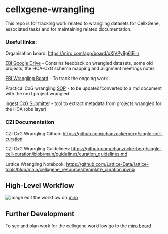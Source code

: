 # cellxgene-wrangling
This repo is for tracking work related to wrangling datasets for CellxGene, associated tasks and for maintaining related documentation.

### Useful links: 

Organisation board: https://miro.com/app/board/uXjVPy8g6iE=/

[EBI Google Drive](https://drive.google.com/drive/folders/1OLb9AIDLcb0r2MgE67rSVFxAdLyCOW8h) - Contains feedback on wrangled datasets, some old projects, the HCA-CxG schema mapping and alignment meetings notes

[EBI Wrangling Board]( https://app.zenhub.com/workspaces/cellxgene-wrangling-6321ea03d6cdf2059623c132/board) - To track the ongoing work

Practical CxG wrangling [SOP](https://docs.google.com/document/d/1UVGIllybmEI46x22NSDpMNRywT3c8hcGrcw6opiHdbg/edit#heading=h.eykizmfvo5ve) - to be updated/converted to a md document with the next project wrangled

[Ingest CxG Submitter](https://github.com/ebi-ait/ingest-cellxgene-submitter) - tool to extract metadata from projects wrangled for the HCA (obs layer)


### CZI Documentation
CZI CxG Wrangling Github: https://github.com/chanzuckerberg/single-cell-curation

CZI CxG Wrangling Guidelines: https://github.com/chanzuckerberg/single-cell-curation/blob/main/guidelines/curation_guidelines.md

Lattice Wrangling Notebook: https://github.com/Lattice-Data/lattice-tools/blob/main/cellxgene_resources/template_curation.ipynb


## High-Level Workflow
![image](https://github.com/ebi-ait/cellxgene-wrangling/images/high-level_workflow.png)
edit the workflow on [miro](https://miro.com/app/live-embed/uXjVPyD_8Yc=/?moveToViewport=-5512,-3242,5081,2945&embedId=202864987648)

## Further Development
To see and plan work for the cellxgene workflow go to the [miro board](https://miro.com/app/live-embed/uXjVOC-pGNM=/?moveToViewport=-1311,-598,5074,2941&embedId=367313733037)
